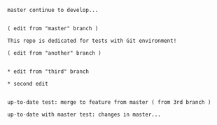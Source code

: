 

    master continue to develop...


    ( edit from "master" branch )

    This repo is dedicated for tests with Git environment!

    ( edit from "another" branch )


    * edit from "third" branch

    * second edit


    up-to-date test: merge to feature from master ( from 3rd branch )

    up-to-date with master test: changes in master...
